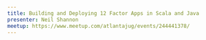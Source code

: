 ```yaml
---
title: Building and Deploying 12 Factor Apps in Scala and Java
presenter: Neil Shannon
meetup: https://www.meetup.com/atlantajug/events/244441378/
---
```

